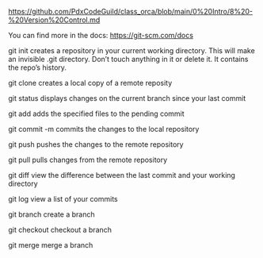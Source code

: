 https://github.com/PdxCodeGuild/class_orca/blob/main/0%20Intro/8%20-%20Version%20Control.md

You can find more in the docs: https://git-scm.com/docs


git init creates a repository in your current working directory. This will make an invisible .git directory. Don’t touch anything in it or delete it. It contains the repo’s history.

git clone <url> creates a local copy of a remote reposity

git status displays changes on the current branch since your last commit

git add <files> adds the specified files to the pending commit

git commit -m <message> commits the changes to the local repository

git push <remote> <branch> pushes the changes to the remote repository

git pull pulls changes from the remote repository

git diff view the difference between the last commit and your working directory

git log view a list of your commits

git branch create a branch

git checkout checkout a branch

git merge merge a branch